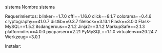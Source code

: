 sistema Nombre sistema

Requerimientos:
blinker==1.7.0
cffi==1.16.0
click==8.1.7
colorama==0.4.6
cryptography==41.0.7
distlib==0.3.7
filelock==3.13.1
Flask==3.0.0
Flask-MySQL==1.5.2
itsdangerous==2.1.2
Jinja2==3.1.2
MarkupSafe==2.1.3
platformdirs==4.0.0
pycparser==2.21
PyMySQL==1.1.0
virtualenv==20.24.7
Werkzeug==3.0.1

Instalar:

